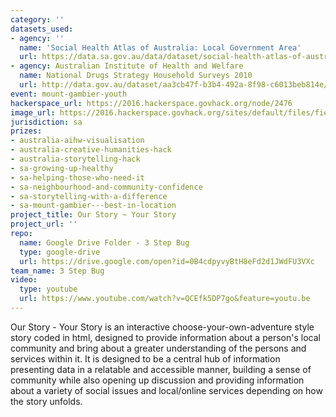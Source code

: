 ```yaml
---
category: ''
datasets_used:
- agency: ''
  name: 'Social Health Atlas of Australia: Local Government Area'
  url: https://data.sa.gov.au/data/dataset/social-health-atlas-of-australia-local-government-area
- agency: Australian Institute of Health and Welfare
  name: National Drugs Strategy Household Surveys 2010
  url: http://data.gov.au/dataset/aa3cb47f-b3b4-492a-8f98-c6013beb814e/resource/5c536ecc-316a-4206-9984-bd1b3b8982b9/download/ndshs2010.csv
event: mount-gambier-youth
hackerspace_url: https://2016.hackerspace.govhack.org/node/2476
image_url: https://2016.hackerspace.govhack.org/sites/default/files/field/image/our%20story%20your%20story.png
jurisdiction: sa
prizes:
- australia-aihw-visualisation
- australia-creative-humanities-hack
- australia-storytelling-hack
- sa-growing-up-healthy
- sa-helping-those-who-need-it
- sa-neighbourhood-and-community-confidence
- sa-storytelling-with-a-difference
- sa-mount-gambier---best-in-location
project_title: Our Story ~ Your Story
project_url: ''
repo:
  name: Google Drive Folder - 3 Step Bug
  type: google-drive
  url: https://drive.google.com/open?id=0B4cdpyvyBtH8eFd2d1JWdFU3VXc
team_name: 3 Step Bug
video:
  type: youtube
  url: https://www.youtube.com/watch?v=QCEfk5DP7go&feature=youtu.be
---
```


Our Story - Your Story is an interactive choose-your-own-adventure style story coded in html, designed to provide information about a person's local community and bring about a greater understanding of the persons and services within it. It is designed to be a central hub of information presenting data in a relatable and accessible manner, building a sense of community while also opening up discussion and providing information about a variety of social issues and local/online services depending on how the story unfolds.